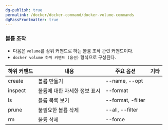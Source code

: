 ```yaml
---
dg-publish: true
permalink: /docker/docker-command/docker-volume-commands
dgPassFrontmatter: true
---
```

### 볼륨 조작

-   다음은 `volume`를 상위 커맨드로 하는 볼륨 조작 관련 커맨드이다.
-   `docker volume 하위 커맨드 (옵션)` 형식으로 구성된다.

| **하위 커맨드** | **내용**           | **주요 옵션**          | **기타** |
| ---------- | ---------------- | ------------------ | ------ |
| create     | 볼륨 만들기           | \--name, --opt     |        |
| inspect    | 볼륨에 대한 자세한 정보 표시 | \--format          |        |
| ls         | 볼륨 목록 보기         | \--format, -filter |        |
| prune      | 불필요한 볼륨 삭제       | \--all, --filter   |        |
| rm         | 볼륨 삭제            | \--force           |        |

